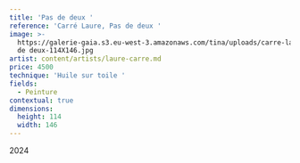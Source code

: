 ```yaml
---
title: 'Pas de deux '
reference: 'Carré Laure, Pas de deux '
image: >-
  https://galerie-gaia.s3.eu-west-3.amazonaws.com/tina/uploads/carre-laure/galerie-gaia-carre-laure-pas
  de deux-114X146.jpg
artist: content/artists/laure-carre.md
price: 4500
technique: 'Huile sur toile '
fields:
  - Peinture
contextual: true
dimensions:
  height: 114
  width: 146
---
```


2024
